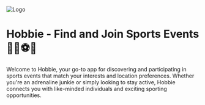 ![Logo](https://hobbie.s3.us-east-1.amazonaws.com/hobbie-logo.png?response-content-disposition=inline&X-Amz-Security-Token=IQoJb3JpZ2luX2VjELT%2F%2F%2F%2F%2F%2F%2F%2F%2F%2FwEaCXNhLWVhc3QtMSJHMEUCIGhRzbb0CmcFss4muq0UWxqBKU5GWn5%2F6vBpNugjaJ1gAiEAx8qVqULvut3NFeWTro6Ib%2BKEjX8jcMhOggfq92WM54sq7QIInf%2F%2F%2F%2F%2F%2F%2F%2F%2F%2FARAAGgw0MDk4NzM0MTg1MDIiDDNF7yZhWeq44rFe4SrBAjerYfJJ6kEHYNwgi6L7m7t7DnE5MisdUxkHP0%2BnKFQ0O8Zt3gJKcGkSm9c%2BsCahdJwdj50aafy283y8PqXgNP2cNxKqzpYCPWKqvsdO29ZtddYJ45hsdPAhnVeddvKes01wb3lA%2FKVD0SRejAWlA0%2Fm1hyjNWPvgToJhpwgCGvRcz0YwoPCy3WCWHeiNPCVQPvM6QUcDnQr5QHkww99%2FJ7Mpo8NGuyvXpyHLHM3NaJ%2BtWK2Xj8rqQqfymN6DOGL3TF%2BONo2Q1GNj6rFtI3pVGPHvvUj2%2FpNkyaUhADTrHlI%2BgJLg8VZpHL0G9CRMeHj7FiRNny1GxAbMwgTq4SuGWDgi38TWGkXC%2FxE5%2Fl4HC4eQxRqPvEMD5zJJwQ%2FDUMSQ3cCjKY%2FgMJqW7OxgGx4Y3DsNqSVkALEhyFg6qT4yA%2BjvDD4iZ%2BoBjqzAoAHD3lHpnbGcO31BKuRGdGeupa6VJ%2ByNJchTt0EPKSBm7AII3Iuq%2BkBBZsZK2WzhnUfkprWEaK%2FlzT6ZXi25bc6ABn2rq4UTtoTWPGwUWDc9xTMC1KA4EBOC5hRaMF6jb5vButlNpU%2B5KcE2Q7RmTLb7pTAzzwsDOg%2F6AJRnpIlofNKsztgYb7pylebpzsntJt2ozlZaB3gf3vU4Z0fUItEXJZg88LMzMMkwFgZQT2yvW7MGJ2IfB65cXG9y%2Bsxh8%2F%2FfsApjShxUghA%2FuPCymLlHGIgNF94XPg9q0WRPGXmS5lAAFgJTbgiHfzhqEDVhOr%2FyGLtrXADRkFktCvUVnpLULkQTsAQNAX2C7gHrp20H7D0R4V5xNctwAG3IvnhIbh5d4XIiF2ocGUQXsc6VR6Sc9c%3D&X-Amz-Algorithm=AWS4-HMAC-SHA256&X-Amz-Date=20230918T033655Z&X-Amz-SignedHeaders=host&X-Amz-Expires=300&X-Amz-Credential=ASIAV63S4BEDMGUKMQF3%2F20230918%2Fus-east-1%2Fs3%2Faws4_request&X-Amz-Signature=dbbafb45c23b434b1f822873f87495695c3a4b12795e62c406c1a4185e65bf13)


# Hobbie - Find and Join Sports Events 🏃‍♂️⚽🎾

Welcome to Hobbie, your go-to app for discovering and participating in sports events that match your interests and location preferences. Whether you're an adrenaline junkie or simply looking to stay active, Hobbie connects you with like-minded individuals and exciting sporting opportunities.
